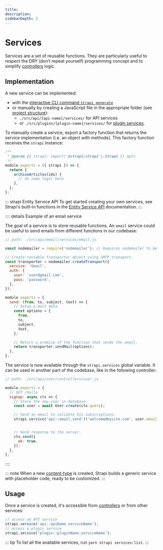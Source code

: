 ```yaml
---
title: 
description: 
sidebarDepth: 3
---
```


# Services

Services are a set of reusable functions. They are particularly useful to respect the DRY (don’t repeat yourself) programming concept and to simplify [controllers](/developer-docs/latest/development/backend-customization/controllers.md) logic.

## Implementation

A new service can be implemented:

- with the [interactive CLI command `strapi generate`](/developer-docs/latest/developer-resources/cli/CLI.md#strapi-generate)
- or manually by creating a JavaScript file in the appropriate folder (see [project structure](/developer-docs/latest/setup-deployment-guides/file-structure.md)):
  - `./src/api/[api-name]/services/` for API services
  - or `./src/plugins/[plugin-name]/services/` for [plugin services](/developer-docs/latest/developer-resources/plugin-api-reference/server.md#services).

To manually create a service, export a factory function that returns the service implementation (i.e. an object with methods). This factory function receives the `strapi` instance:

```js
/**
 * @param {{ strapi: import('@strapi/strapi').Strapi }} opts
 */
module.exports = ({ strapi }) => {
  return {
    archiveArticles(ids) {
      // do some logic here
    },
  };
};
```

::: strapi Entity Service API
To get started creating your own services, see Strapi's built-in functions in the [Entity Service API](/developer-docs/latest/developer-resources/database-apis-reference/entity-service-api.md) documentation.
:::

:::: details Example of an email service

The goal of a service is to store reusable functions. An `email` service could be useful to send emails from different functions in our codebase:

```js
// path: ./src/api/email/services/email.js

const nodemailer = require('nodemailer'); // Requires nodemailer to be installed (npm install nodemailer)

// Create reusable transporter object using SMTP transport.
const transporter = nodemailer.createTransport({
  service: 'Gmail',
  auth: {
    user: 'user@gmail.com',
    pass: 'password',
  },
});

module.exports = {
  send: (from, to, subject, text) => {
    // Setup e-mail data.
    const options = {
      from,
      to,
      subject,
      text,
    };

    // Return a promise of the function that sends the email.
    return transporter.sendMail(options);
  },
};
```

The service is now available through the `strapi.services` global variable. It can be used in another part of the codebase, like in the following controller:

```js
// path: ./src/api/user/controllers/user.js

module.exports = {
  // GET /hello
  signup: async ctx => {
    // Store the new user in database.
    const user = await User.create(ctx.query);

    // Send an email to validate his subscriptions.
    strapi.service('api::email.send')('welcome@mysite.com', user.email, 'Welcome', '...');


    // Send response to the server.
    ctx.send({
      ok: true,
    });
  },
};
```

::::

::: note
When a new [content-type](/developer-docs/latest/development/backend-customization/models.md#content-types) is created, Strapi builds a generic service with placeholder code, ready to be customized.
:::

## Usage

Once a service is created, it's accessible from [controllers](/developer-docs/latest/development/backend-customization/controllers.md) or from other services:

```js
// access an API service
strapi.service('api::apiName.serviceName');
// access a plugin service
strapi.service('plugin::pluginName.serviceName');
```

::: tip
To list all the available services, run `yarn strapi services:list`.
:::
